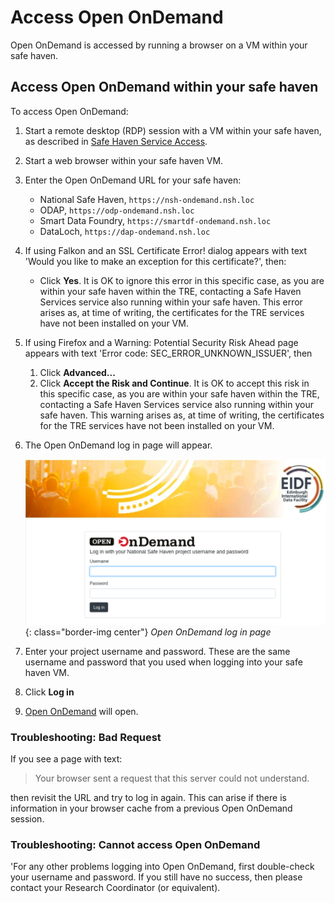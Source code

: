 # Access Open OnDemand

Open OnDemand is accessed by running a browser on a VM within your safe haven.

## Access Open OnDemand within your safe haven

To access Open OnDemand:

1. Start a remote desktop (RDP) session with a VM within your safe haven, as described in [Safe Haven Service Access](../safe-haven-access.md).
1. Start a web browser within your safe haven VM.
1. Enter the Open OnDemand URL for your safe haven:
    * National Safe Haven, `https://nsh-ondemand.nsh.loc`
    * ODAP, `https://odp-ondemand.nsh.loc`
    * Smart Data Foundry, `https://smartdf-ondemand.nsh.loc`
    * DataLoch, `https://dap-ondemand.nsh.loc`
1. If using Falkon and an SSL Certificate Error! dialog appears with text 'Would you like to make an exception for this certificate?', then:
    * Click **Yes**. It is OK to ignore this error in this specific case, as you are within your safe haven within the TRE, contacting a Safe Haven Services service also running within your safe haven. This error arises as, at time of writing, the certificates for the TRE services have not been installed on your VM.
1. If using Firefox and a Warning: Potential Security Risk Ahead page appears with text 'Error code: SEC_ERROR_UNKNOWN_ISSUER', then
    1. Click **Advanced...**
    1. Click **Accept the Risk and Continue**. It is OK to accept this risk in this specific case, as you are within your safe haven within the TRE, contacting a Safe Haven Services service also running within your safe haven. This warning arises as, at time of writing, the certificates for the TRE services have not been installed on your VM.
1. The Open OnDemand log in page will appear.

    ![Open OnDemand log in page](../../images/open-ondemand/login-page.png){: class="border-img center"} *Open OnDemand log in page*

1. Enter your project username and password. These are the same username and password that you used when logging into your safe haven VM.
1. Click **Log in**
1. [Open OnDemand](portal.md) will open.

### Troubleshooting: Bad Request

If you see a page with text:

> Your browser sent a request that this server could not understand.

then revisit the URL and try to log in again. This can arise if there is information in your browser cache from a previous Open OnDemand session.

### Troubleshooting: Cannot access Open OnDemand

'For any other problems logging into Open OnDemand, first double-check your username and password. If you still have no success, then please contact your Research Coordinator (or equivalent).
